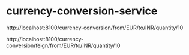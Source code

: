 # currency-conversion-service
http://localhost:8100/currency-conversion/from/EUR/to/INR/quantity/10

http://localhost:8100/currency-conversion/feign/from/EUR/to/INR/quantity/10

